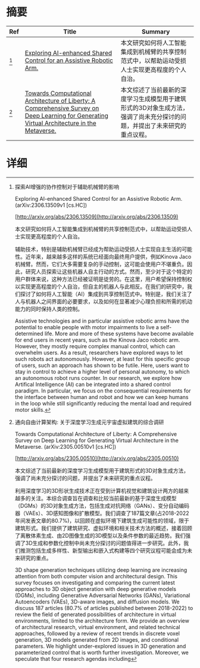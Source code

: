 # 摘要

| Ref | Title | Summary |
| --- | --- | --- |
| [^1] | [Exploring AI-enhanced Shared Control for an Assistive Robotic Arm.](http://arxiv.org/abs/2306.13509) | 本文研究如何将人工智能集成到机械臂的共享控制范式中，以帮助运动受损人士实现更高程度的个人自治。 |
| [^2] | [Towards Computational Architecture of Liberty: A Comprehensive Survey on Deep Learning for Generating Virtual Architecture in the Metaverse.](http://arxiv.org/abs/2305.00510) | 本文综述了当前最新的深度学习生成模型用于建筑形式的3D对象生成方法，强调了尚未充分探讨的问题，并提出了未来研究的重点议程。 |

# 详细

[^1]: 探索AI增强的协作控制对于辅助机械臂的影响

    Exploring AI-enhanced Shared Control for an Assistive Robotic Arm. (arXiv:2306.13509v1 [cs.HC])

    [http://arxiv.org/abs/2306.13509](http://arxiv.org/abs/2306.13509)

    本文研究如何将人工智能集成到机械臂的共享控制范式中，以帮助运动受损人士实现更高程度的个人自治。

    

    辅助技术，特别是辅助机械臂已经成为帮助运动受损人士实现自主生活的可能性。近年来，越来越多这样的系统已经面向最终用户提供，例如Kinova Jaco机械臂。然而，它们大多需要复杂的手动控制，这可能会使用户不堪重负。因此，研究人员探索让这些机器人自主行动的方式。然而，至少对于这个特定的用户群体来说，这种方法已经被证明是徒劳的。在这里，用户希望保持控制权以实现更高程度的个人自治，但自主的机器人与此相反。在我们的研究中，我们探讨了如何将人工智能（AI）集成到共享控制范式中。特别是，我们关注了人与机器人之间界面的必要要求，以及如何在显著减少心理负担和所需的机动能力的同时保持人类的控制。

    Assistive technologies and in particular assistive robotic arms have the potential to enable people with motor impairments to live a self-determined life. More and more of these systems have become available for end users in recent years, such as the Kinova Jaco robotic arm. However, they mostly require complex manual control, which can overwhelm users. As a result, researchers have explored ways to let such robots act autonomously. However, at least for this specific group of users, such an approach has shown to be futile. Here, users want to stay in control to achieve a higher level of personal autonomy, to which an autonomous robot runs counter. In our research, we explore how Artifical Intelligence (AI) can be integrated into a shared control paradigm. In particular, we focus on the consequential requirements for the interface between human and robot and how we can keep humans in the loop while still significantly reducing the mental load and required motor skills.
    
[^2]: 通向自由计算架构: 关于深度学习生成元宇宙虚拟建筑的综合调研

    Towards Computational Architecture of Liberty: A Comprehensive Survey on Deep Learning for Generating Virtual Architecture in the Metaverse. (arXiv:2305.00510v1 [cs.HC])

    [http://arxiv.org/abs/2305.00510](http://arxiv.org/abs/2305.00510)

    本文综述了当前最新的深度学习生成模型用于建筑形式的3D对象生成方法，强调了尚未充分探讨的问题，并提出了未来研究的重点议程。

    

    利用深度学习的3D形状生成技术正在受到计算机视觉和建筑设计两方的越来越多的关注。本综合调查旨在调查和比较当前最新的基于深度生成模型（DGMs）的3D对象生成方法，包括生成对抗网络（GANs）、变分自动编码器（VAEs）、3D感知图像和扩散模型。我们调查了187篇文章(占2018-2022年间发表文章的80.7%)，以回顾在虚拟环境下建筑生成可能性的领域，限于建筑形式。我们提供了建筑研究、虚拟环境和相关技术方法的概述，接着回顾了离散体素生成、由2D图像生成的3D模型以及条件参数的最近趋势。我们强调了3D生成和参数化控制中尚未充分探讨的问题值得进一步研究。此外，我们推测包括生成多样性、新型输出和嵌入式构建等四个研究议程可能会成为未来研究的重点。

    3D shape generation techniques utilizing deep learning are increasing attention from both computer vision and architectural design. This survey focuses on investigating and comparing the current latest approaches to 3D object generation with deep generative models (DGMs), including Generative Adversarial Networks (GANs), Variational Autoencoders (VAEs), 3D-aware images, and diffusion models. We discuss 187 articles (80.7% of articles published between 2018-2022) to review the field of generated possibilities of architecture in virtual environments, limited to the architecture form. We provide an overview of architectural research, virtual environment, and related technical approaches, followed by a review of recent trends in discrete voxel generation, 3D models generated from 2D images, and conditional parameters. We highlight under-explored issues in 3D generation and parameterized control that is worth further investigation. Moreover, we speculate that four research agendas including
    

